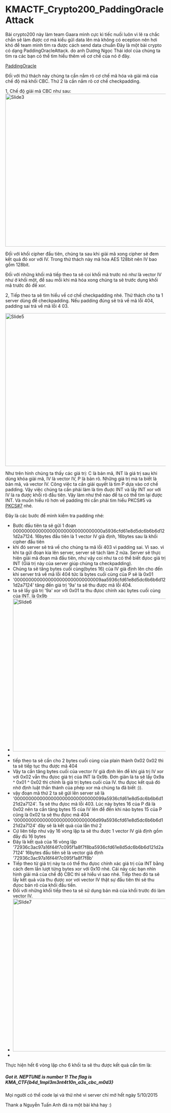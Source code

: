 # KMACTF_Crypto200_PaddingOracleAttack
Bài crypto200 này làm team Gaara mình cực kì tiếc nuối luôn vì lẽ ra chắc chắn sẽ làm được cơ mà kiểu gửi data lên mà không có eception nên hơi khó để team mình tìm ra được cách send data chuẩn
Đây là một bài crypto có dạng PaddingOracleAttack. do anh Dương Ngọc Thái idol của chúng ta tìm ra
các bạn có thể tìm hiểu thêm về cơ chế của nó ở đây.

<a href="http://www.exploresecurity.com/padding-oracle-decryption-attack/">PaddingOracle</a>

Đối với thử thách này chúng ta cần nắm rõ cơ chế mã hóa và giải mã của chế độ mã khối CBC. Thứ 2 là cần nắm rõ cơ chế checkpadding.

1, Chế độ giải mã CBC như sau:
<a data-flickr-embed="true"  href="https://www.flickr.com/photos/135065266@N08/21972095591/in/datetaken/" title="Slide3"><img src="https://farm6.staticflickr.com/5683/21972095591_799075d6bc_z.jpg" width="640" height="480" alt="Slide3"></a><script async src="//embedr.flickr.com/assets/client-code.js" charset="utf-8"></script>

Đối với khối cipher đầu tiên, chúng ta sau khi giải mã xong cipher sẽ đem kết quả đó xor với IV. Trong thử thách này mã hóa AES 128bit nên IV bao gồm 128bit.

Đối với những khối mã tiếp theo ta sẽ coi khối mã trước nó như là vector IV như ở khối một, để sau mỗi khi mã hóa xong chúng ta sẽ trước dụng khối mã trước đó để xor.

2, Tiếp theo ta sẽ tìm hiểu về cơ chế checkpadding nhé.
Thử thách cho ta 1 server dùng để checkpadding. Nếu padding đúng sẽ trả về mã lỗi 404, padding sai trả về mã lỗi 4
03.

<a data-flickr-embed="true"  href="https://www.flickr.com/photos/135065266@N08/21962314675/in/datetaken/" title="Slide5"><img src="https://farm1.staticflickr.com/626/21962314675_bcb393d45b_z.jpg" width="640" height="480" alt="Slide5"></a><script async src="//embedr.flickr.com/assets/client-code.js" charset="utf-8"></script>

Như trên hình chúng ta thấy các giá trị: C là bản mã, INT là giá trị sau khi dùng khóa giải mã, IV là vector IV, P là bản rõ. Những giá trị mà ta biết là bản mã, và vector IV. Công việc ta cần giải quyết là tìm P dựa vào cơ chế padding.
Vậy việc chúng ta cần phải làm là tìm đuợc INT và lấy INT xor với IV là ra được khối rõ đầu tiên.
Vậy làm như thế nào để ta có thể tìm lại được INT. Và muốn hiểu rõ hơn về padding thì cần phải tìm hiểu PKCS#5 và <a href = "https://en.wikipedia.org/wiki/Padding_%28cryptography%29#PKCS7">PKCS#7</a> nhé.

Đây là các bước để mình kiểm tra padding nhé:
- Bước đầu tiên ta sẽ gửi 1 đoạn 00000000000000000000000000000000a5936cfd61e8d5dc6b6b6d121d2a7124. 16bytes đầu tiên là 1 vector IV giả định, 16bytes sau là khối cipher đầu tiên
- khi đó server sẽ trả về cho chúng ta mã lỗi 403 vì padding sai. Vì sao. vì khi ta gửi đoạn kia lên server, server sẽ tách làm 2 nửa. Server sẽ thực hiện giải mã đoạn mã đầu tiên, như vậy coi như ta có thể biết đựoc giá trị INT (Giá trị này của server giúp chúng ta checkpadding). 
- Chúng ta sẽ tăng bytes cuối cùng(bytes 16) của IV giả định lên cho đến khi server trả về mã lỗi 404 tức là bytes cuối cùng của P sẽ là 0x01
- '0000000000000000000000000000009aa5936cfd61e8d5dc6b6b6d121d2a7124' tăng đến giá trị '9a' ta sẽ thu được mã lỗi 404.
- ta sẽ lấy giá trị '9a' xor với 0x01 ta thu đựoc chính xác bytes cuối cùng của INT. là 0x9b
- <a data-flickr-embed="true"  href="https://www.flickr.com/photos/135065266@N08/21775406369/in/datetaken/" title="Slide6"><img src="https://farm1.staticflickr.com/580/21775406369_80af01f590_z.jpg" width="640" height="480" alt="Slide6"></a><script async src="//embedr.flickr.com/assets/client-code.js" charset="utf-8"></script>
- 
- tiếp theo ta sẽ cần cho 2 bytes cuối cùng của plain thành 0x02 0x02 thì ta sẽ tiếp tục thu được mã 404
- Vậy ta cần tăng bytes cuối của vector IV giả định lên để khi giá trị IV xor với 0x02 vẫn thu đựoc giá trị của INT là 0x9b. Đơn giản là ta sẽ lấy 0x9a ^ 0x01 ^ 0x02 thì chính là giá trị bytes cuối của IV. thu đựoc kết quả đó nhờ định luật thần thánh của phép xor mà chúng ta đã biết :)).
- vậy đoạn mã thứ 2 ta sẽ gửi lên server sẽ là '00000000000000000000000000000099a5936cfd61e8d5dc6b6b6d121d2a7124'. Ta sẽ thu đựoc mã lỗi 403. Lúc này bytes 16 của P đã là 0x02 nên ta cần tăng bytes 15 của IV lên để đến khi nào bytes 15 của P cũng là 0x02 ta sẽ thu đựoc mã 404
- '00000000000000000000000000006d99a5936cfd61e8d5dc6b6b6d121d2a7124' đây sẽ là kết quả của lần thứ 2
- Cứ liên tiếp như vậy 16 vòng lặp ta sẽ thu được 1 vector IV giả định gồm đầy đủ 16 bytes
- Đây là kết quả của 16 vòng lặp '72936c3ac97a16f44f7c095f1a8f7f8ba5936cfd61e8d5dc6b6b6d121d2a7124' 16bytes đầu tiên sẽ là vector giả định '72936c3ac97a16f44f7c095f1a8f7f8b'
- Tiếp theo từ giá trị này ta có thể thu đựoc chính xác giá trị của INT bằng cách đem lần lượt từng bytes xor với 0x10 nhé. Cái này các bạn nhìn hình giải mã của chế độ CBC thì sẽ hiểu vì sao nhé. Tiếp theo đó ta sẽ lấy kết quả vừa thu được xor vơi vector IV thật sự đầu tiên thì sẽ thu đựoc bản rõ của khối đầu tiền.
- Đối với những khối tiếp theo ta sẽ sử dụng bản mã của khổi trước đó làm vector IV.
- <a data-flickr-embed="true"  href="https://www.flickr.com/photos/135065266@N08/21936144926/in/datetaken/" title="Slide7"><img src="https://farm1.staticflickr.com/632/21936144926_204edeb630_z.jpg" width="640" height="480" alt="Slide7"></a><script async src="//embedr.flickr.com/assets/client-code.js" charset="utf-8"></script>
- 
Thực hiện hết 6 vòng lặp cho 6 khối ta sẽ thu được kết quả cẩn tìm là:
<h5>Got it. NEPTUNE is number 1! The flag is KMA_CTF{b4d_1mpl3m3nt4t10n_a3s_cbc_m0d3}</h5>


Mọi người có thể code lại và thử nhé vì server chỉ mở hết ngày 5/10/2015

Thank a Nguyễn Tuấn Anh đã ra một bài khá hay :)

